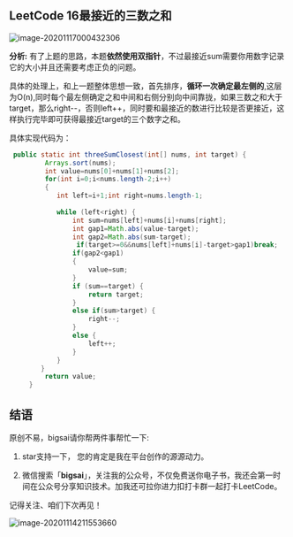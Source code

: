 ## LeetCode 16最接近的三数之和
![image-20201117000432306](https://bigsai.oss-cn-shanghai.aliyuncs.com/img/image-20201117000432306.png)

**分析:**
有了上题的思路，本题**依然使用双指针**，不过最接近sum需要你用数字记录它的大小并且还需要考虑正负的问题。

具体的处理上，和上一题整体思想一致，首先排序，**循环一次确定最左侧的**,这层为O(n),同时每个最左侧确定之和中间和右侧分别向中间靠拢，如果三数之和大于target，那么right--，否则left++，同时要和最接近的数进行比较是否更接近，这样执行完毕即可获得最接近target的三个数字之和。

具体实现代码为：

```java
 public static int threeSumClosest(int[] nums, int target) {	
	     Arrays.sort(nums);
	     int value=nums[0]+nums[1]+nums[2];
		 for(int i=0;i<nums.length-2;i++)
		 {	 
			int left=i+1;int right=nums.length-1;
			
			while (left<right) {
				int sum=nums[left]+nums[i]+nums[right];
				int gap1=Math.abs(value-target);
				int gap2=Math.abs(sum-target);
				 if(target>=0&&nums[left]+nums[i]-target>gap1)break;
				if(gap2<gap1)
				{
					value=sum;
				} 
			    if (sum==target) {
					return target;
				}
				else if(sum>target) {
					right--;
				}
			    else {
					left++;
				}  
			}
	    }
		 return value;
	 }
```

## 结语

原创不易，bigsai请你帮两件事帮忙一下:

1. star支持一下， 您的肯定是我在平台创作的源源动力。

2. 微信搜索「**bigsai**」，关注我的公众号，不仅免费送你电子书，我还会第一时间在公众号分享知识技术。加我还可拉你进力扣打卡群一起打卡LeetCode。

记得关注、咱们下次再见！

![image-20201114211553660](https://img-blog.csdnimg.cn/img_convert/3cd335655373276f330fa2c16b0e20f6.png)
